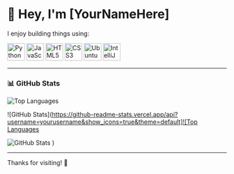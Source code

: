 # 👋 Hey, I'm [YourNameHere]

I enjoy building things using:

<p align="left">
  <img src="https://cdn.jsdelivr.net/gh/devicons/devicon/icons/python/python-original.svg" alt="Python" width="40" height="40"/>
  <img src="https://cdn.jsdelivr.net/gh/devicons/devicon/icons/javascript/javascript-original.svg" alt="JavaScript" width="40" height="40"/>
  <img src="https://cdn.jsdelivr.net/gh/devicons/devicon/icons/html5/html5-original.svg" alt="HTML5" width="40" height="40"/>
  <img src="https://cdn.jsdelivr.net/gh/devicons/devicon/icons/css3/css3-original.svg" alt="CSS3" width="40" height="40"/>
  <img src="https://cdn.jsdelivr.net/gh/devicons/devicon/icons/ubuntu/ubuntu-plain.svg" alt="Ubuntu" width="40" height="40"/>
  <img src="https://cdn.jsdelivr.net/gh/devicons/devicon/icons/intellij/intellij-original.svg" alt="IntelliJ IDEA" width="40" height="40"/>
</p>

---

### 📊 GitHub Stats

![Top Languages](https://github-readme-stats.vercel.app/api/top-langs/?username=yourusername&layout=compact&theme=default)

![GitHub Stats]([https://github-readme-stats.vercel.app/api?username=yourusername&show_icons=true&theme=default]![Top Languages](https://github-readme-stats.vercel.app/api/top-langs/?username=yourusername&layout=compact&theme=default)

![GitHub Stats](https://github-readme-stats.vercel.app/api?username=yourusername&show_icons=true&theme=default)
)
<!-- You can change the theme to: "radical", "gruvbox", "tokyonight", etc. -->

---

Thanks for visiting! 🚀

